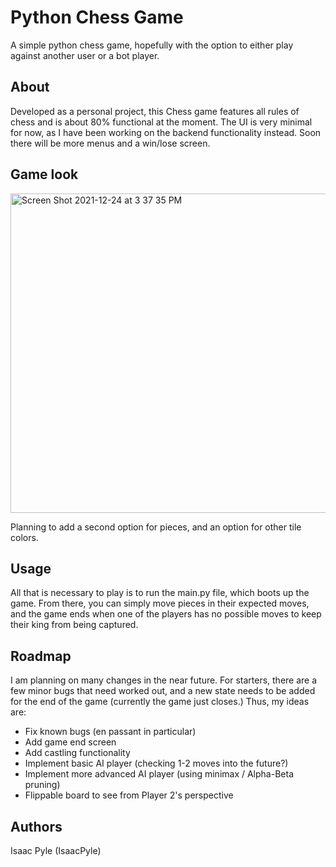 # Python Chess Game

A simple python chess game, hopefully with the option to 
either play against another user or a bot player.

## About

Developed as a personal project, this Chess game features all
rules of chess and is about 80% functional at the moment.
The UI is very minimal for now, as I have been working on the 
backend functionality instead. Soon there will be more menus and
a win/lose screen.

## Game look

<img width="511" alt="Screen Shot 2021-12-24 at 3 37 35 PM" src="https://user-images.githubusercontent.com/64155166/147373637-b2f5ee4c-9584-4d0d-a10f-78325b98eace.png">

Planning to add a second option for pieces, and an option for 
other tile colors.

## Usage

All that is necessary to play is to run the main.py file, 
which boots up the game. From there, you can simply move pieces in 
their expected moves, and the game ends when one of the players has 
no possible moves to keep their king from being captured.

## Roadmap

I am planning on many changes in the near future. For starters, 
there are a few minor bugs that need worked out, and a new state 
needs to be added for the end of the game (currently the game just closes.)
Thus, my ideas are:

* Fix known bugs (en passant in particular)
* Add game end screen
* Add castling functionality
* Implement basic AI player (checking 1-2 moves into the future?)
* Implement more advanced AI player (using minimax / Alpha-Beta pruning)
* Flippable board to see from Player 2's perspective

## Authors

Isaac Pyle (IsaacPyle)


